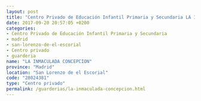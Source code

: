 ```yaml
---
layout: post
title: "Centro Privado de Educación Infantil Primaria y Secundaria LA INMACULADA CONCEPCION"
date: 2017-09-20 20:57:05 +0200
categories:
- Centro Privado de Educación Infantil Primaria y Secundaria
- madrid
- san-lorenzo-de-el-escorial
- Centro privado
- guarderia
name: "LA INMACULADA CONCEPCION"
province: "Madrid"
location: "San Lorenzo de el Escorial"
code: "28024381"
type: "Centro privado"
permalink: /guarderias/la-inmaculada-concepcion.html
---
```

